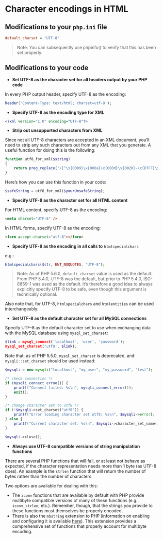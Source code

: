 # Character encodings in HTML

## Modifications to your `php.ini` file

```ini
default_charset = "UTF-8"
```

> Note: You can subsequently use phpinfo() to verify that this has been set properly.

## Modifications to your code

- **Set UTF-8 as the character set for all headers output by your PHP code**

In every PHP output header, specify UTF-8 as the encoding:

```php
header('Content-Type: text/html; charset=utf-8');
```

- **Specify UTF-8 as the encoding type for XML**

```xml
<?xml version="1.0" encoding="UTF-8"?>
```

- **Strip out unsupported characters from XML**

Since not all UTF-8 characters are accepted in an XML document, you’ll need to strip any such characters out from any XML that you generate. A useful function for doing this is the following:

```php
function utf8_for_xml($string)
{
    return preg_replace('/[^\x{0009}\x{000a}\x{000d}\x{0020}-\x{D7FF}\x{E000}-\x{FFFD}]+/u', ' ', $string);
}
```

Here’s how you can use this function in your code:

```php
$safeString = utf8_for_xml($yourUnsafeString);
```

- **Specify UTF-8 as the character set for all HTML content**

For HTML content, specify UTF-8 as the encoding:

```html
<meta charset="UTF-8" />
```

In HTML forms, specify UTF-8 as the encoding:

```html
<form accept-charset="utf-8"></form>
```

- **Specify UTF-8 as the encoding in all calls to** `htmlspecialchars`

e.g.:

```php
htmlspecialchars($str, ENT_NOQUOTES, "UTF-8");
```

> Note: As of PHP 5.6.0, `default_charset` value is used as the default. From PHP 5.4.0, UTF-8 was the default, but prior to PHP 5.4.0, ISO-8859-1 was used as the default. It’s therefore a good idea to always explicitly specify UTF-8 to be safe, even though this argument is technically optional.

Also note that, for UTF-8, `htmlspecialchars` and `htmlentities` can be used interchangeably.

- **Set UTF-8 as the default character set for all MySQL connections**

Specify UTF-8 as the default character set to use when exchanging data with the MySQL database using `mysql_set_charset`:

```php
$link = mysql_connect('localhost', 'user', 'password');
mysql_set_charset('utf8', $link);
```

Note that, as of PHP 5.5.0, `mysql_set_charset` is deprecated, and `mysqli::set_charset` should be used instead:

```php
$mysqli = new mysqli("localhost", "my_user", "my_password", "test");

/* check connection */
if (mysqli_connect_errno()) {
    printf("Connect failed: %s\n", mysqli_connect_error());
    exit();
}

/* change character set to utf8 */
if (!$mysqli->set_charset("utf8")) {
    printf("Error loading character set utf8: %s\n", $mysqli->error);
} else {
    printf("Current character set: %s\n", $mysqli->character_set_name());
}

$mysqli->close();
```

- **Always use UTF-8 compatible versions of string manipulation functions**

There are several PHP functions that will fail, or at least not behave as expected, if the character representation needs more than 1 byte (as UTF-8 does). An example is the `strlen` function that will return the number of bytes rather than the number of characters.

Two options are available for dealing with this:

- The `iconv` functions that are available by default with PHP provide multibyte compatible versions of many of these functions (e.g., `iconv_strlen`, etc.). Remember, though, that the strings you provide to these functions must themselves be properly encoded.
- There is also the `mbstring` extension to PHP (information on enabling and configuring it is available [here](https://www.php.net/manual/en/mbstring.installation.php)). This extension provides a comprehensive set of functions that properly account for multibyte encoding.
